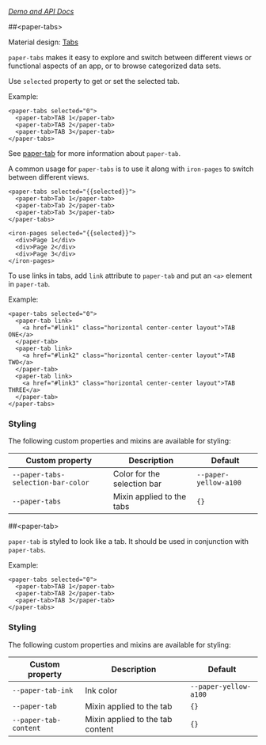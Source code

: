 
<!---

This README is automatically generated from the comments in these files:
paper-tab.html  paper-tabs-icons.html  paper-tabs.html

Edit those files, and our readme bot will duplicate them over here!
Edit this file, and the bot will squash your changes :)

-->

_[Demo and API Docs](https://elements.polymer-project.org/elements/paper-tabs)_


##&lt;paper-tabs&gt;


Material design: [Tabs](https://www.google.com/design/spec/components/tabs.html)

`paper-tabs` makes it easy to explore and switch between different views or functional aspects of
an app, or to browse categorized data sets.

Use `selected` property to get or set the selected tab.

Example:

    <paper-tabs selected="0">
      <paper-tab>TAB 1</paper-tab>
      <paper-tab>TAB 2</paper-tab>
      <paper-tab>TAB 3</paper-tab>
    </paper-tabs>

See <a href="#paper-tab">paper-tab</a> for more information about
`paper-tab`.

A common usage for `paper-tabs` is to use it along with `iron-pages` to switch
between different views.

    <paper-tabs selected="{{selected}}">
      <paper-tab>Tab 1</paper-tab>
      <paper-tab>Tab 2</paper-tab>
      <paper-tab>Tab 3</paper-tab>
    </paper-tabs>

    <iron-pages selected="{{selected}}">
      <div>Page 1</div>
      <div>Page 2</div>
      <div>Page 3</div>
    </iron-pages>


To use links in tabs, add `link` attribute to `paper-tab` and put an `<a>`
element in `paper-tab`.

Example:

    <paper-tabs selected="0">
      <paper-tab link>
        <a href="#link1" class="horizontal center-center layout">TAB ONE</a>
      </paper-tab>
      <paper-tab link>
        <a href="#link2" class="horizontal center-center layout">TAB TWO</a>
      </paper-tab>
      <paper-tab link>
        <a href="#link3" class="horizontal center-center layout">TAB THREE</a>
      </paper-tab>
    </paper-tabs>

### Styling

The following custom properties and mixins are available for styling:

Custom property | Description | Default
----------------|-------------|----------
`--paper-tabs-selection-bar-color` | Color for the selection bar | `--paper-yellow-a100`
`--paper-tabs` | Mixin applied to the tabs | `{}`



##&lt;paper-tab&gt;


`paper-tab` is styled to look like a tab.  It should be used in conjunction with
`paper-tabs`.

Example:

    <paper-tabs selected="0">
      <paper-tab>TAB 1</paper-tab>
      <paper-tab>TAB 2</paper-tab>
      <paper-tab>TAB 3</paper-tab>
    </paper-tabs>

### Styling

The following custom properties and mixins are available for styling:

Custom property | Description | Default
----------------|-------------|----------
`--paper-tab-ink` | Ink color | `--paper-yellow-a100`
`--paper-tab` | Mixin applied to the tab | `{}`
`--paper-tab-content` | Mixin applied to the tab content | `{}`


